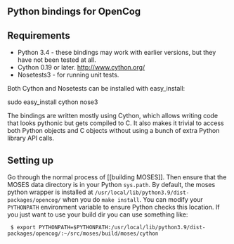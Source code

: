 Python bindings for OpenCog
---------------------------

## Requirements ##

* Python 3.4 - these bindings may work with earlier versions,
  but they have not been tested at all.
* Cython 0.19 or later. http://www.cython.org/
* Nosetests3 - for running unit tests.

Both Cython and Nosetests can be installed with easy_install:

 sudo easy_install cython nose3

The bindings are written mostly using Cython, which allows writing
code that looks pythonic but gets compiled to C.  It also makes it
trivial to access both Python objects and C objects without using a
bunch of extra Python library API calls.

## Setting up ##

Go through the normal process of [[building MOSES]]. Then ensure that
the MOSES data directory is in your Python `sys.path`. By
default, the moses python wrapper is installed at
`/usr/local/lib/python3.9/dist-packages/opencog/` when you do
`make install`. You can modify your `PYTHONPATH` environment variable
to ensure Python checks this location. If you
just want to use your build dir you can use something like:

```
 $ export PYTHONPATH=$PYTHONPATH:/usr/local/lib/python3.9/dist-packages/opencog/:~/src/moses/build/moses/cython
```
